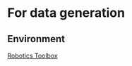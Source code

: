 # For data generation

## Environment  
[Robotics Toolbox](https://petercorke.com/toolboxes/robotics-toolbox/)
